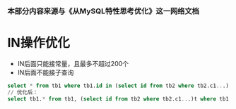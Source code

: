 ### 本部分内容来源与《从MySQL特性思考优化》这一网络文档

IN操作优化
======
- IN后面只能接常量，且最多不超过200个
- IN后面不能接子查询

```sql
select * from tb1 where tb1.id in (select id from tb2 where tb2.c1...)
// 优化后：
select tb1.* from tb1, (select id from tb2 where tb2.c1...)t where tb1.id = t.id;
```
